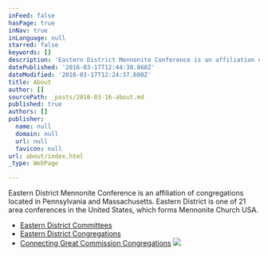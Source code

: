 ```yaml
---
inFeed: false
hasPage: true
inNav: true
inLanguage: null
starred: false
keywords: []
description: 'Eastern District Mennonite Conference is an affiliation of congregations located in Pennsylvania and Massachusetts. Eastern District is one of 21 area conferences in the United States, which forms Mennonite Church USA.'
datePublished: '2016-03-17T12:44:38.868Z'
dateModified: '2016-03-17T12:24:37.600Z'
title: About
author: []
sourcePath: _posts/2016-03-16-about.md
published: true
authors: []
publisher:
  name: null
  domain: null
  url: null
  favicon: null
url: about/index.html
_type: WebPage

---
```

Eastern District Mennonite Conference is an affiliation of congregations located in Pennsylvania and Massachusetts. Eastern District is one of 21 area conferences in the United States, which forms Mennonite Church USA.

* [Eastern District Committees][0]
* [Eastern District Congregations][1]
* [Connecting Great Commission Congregations][2]
![](https://the-grid-user-content.s3-us-west-2.amazonaws.com/1d545201-ba06-4caa-99a7-88f14d921375.jpg)

[0]: http://easterndistrict.org/files/EDC_Committee_Brochure.pdf
[1]: http://easterndistrict.org/files/EDC_Worshiping_Communities.pdf
[2]: http://easterndistrict.org/files/Connecting_Great_Commission.pdf